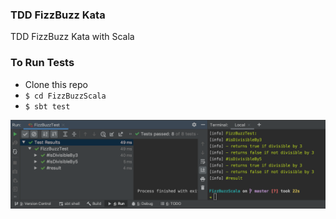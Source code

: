### TDD FizzBuzz Kata

TDD FizzBuzz Kata with Scala


### To Run Tests
- Clone this repo
- `$ cd FizzBuzzScala`
- `$ sbt test`

![Test_1](./readme_images/test_demo.png ) 